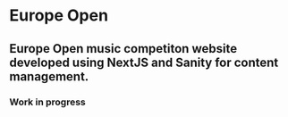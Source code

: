 # Europe Open

## Europe Open music competiton website developed using NextJS and Sanity for content management.

### Work in progress